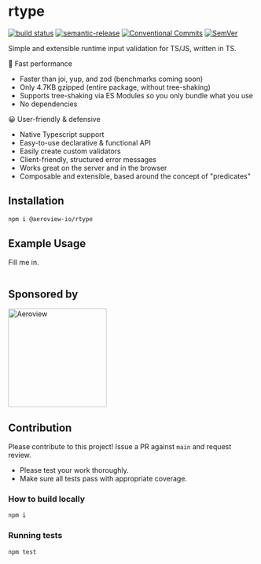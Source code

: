 # rtype

[![build status](https://github.com/aeroview/rtype/actions/workflows/release.yml/badge.svg)](https://github.com/mhweiner/express-typed-rpc/actions)
[![semantic-release](https://img.shields.io/badge/semantic--release-e10079?logo=semantic-release)](https://github.com/semantic-release/semantic-release)
[![Conventional Commits](https://img.shields.io/badge/Conventional%20Commits-1.0.0-yellow.svg)](https://conventionalcommits.org)
[![SemVer](https://img.shields.io/badge/SemVer-2.0.0-blue)]()

Simple and extensible runtime input validation for TS/JS, written in TS.

🚀 Fast performance

- Faster than joi, yup, and zod (benchmarks coming soon)
- Only 4.7KB gzipped (entire package, without tree-shaking)
- Supports tree-shaking via ES Modules so you only bundle what you use
- No dependencies

😀 User-friendly & defensive

- Native Typescript support
- Easy-to-use declarative & functional API
- Easily create custom validators
- Client-friendly, structured error messages
- Works great on the server and in the browser
- Composable and extensible, based around the concept of "predicates"

## Installation

```bash
npm i @aeroview-io/rtype
```
 
## Example Usage

Fill me in.
```typescript

```

## Sponsored by

<a href="https://aeroview.io" target="_blank"><img src="https://aeroview.io/assets/images/logo.svg" alt="Aeroview" width="200"/></a>

## Contribution

Please contribute to this project! Issue a PR against `main` and request review. 

- Please test your work thoroughly.
- Make sure all tests pass with appropriate coverage.

### How to build locally

```bash
npm i
```

### Running tests

```shell script
npm test
```
